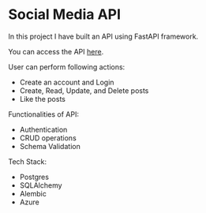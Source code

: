 # Social Media API
In this project I have built an API using FastAPI framework.

You can access the API [here](https://social-media-api.eastus.cloudapp.azure.com/docs).

User can perform following actions:
* Create an account and Login
* Create, Read, Update, and Delete posts
* Like the posts

Functionalities of API:
* Authentication
* CRUD operations
* Schema Validation

Tech Stack:
* Postgres
* SQLAlchemy
* Alembic
* Azure
